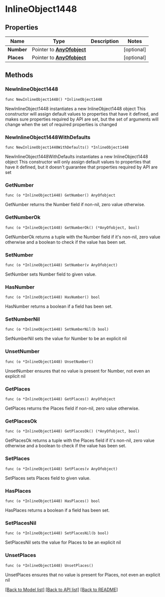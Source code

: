 # InlineObject1448

## Properties

Name | Type | Description | Notes
------------ | ------------- | ------------- | -------------
**Number** | Pointer to [**AnyOfobject**](anyOf&lt;object&gt;.md) |  | [optional] 
**Places** | Pointer to [**AnyOfobject**](anyOf&lt;object&gt;.md) |  | [optional] 

## Methods

### NewInlineObject1448

`func NewInlineObject1448() *InlineObject1448`

NewInlineObject1448 instantiates a new InlineObject1448 object
This constructor will assign default values to properties that have it defined,
and makes sure properties required by API are set, but the set of arguments
will change when the set of required properties is changed

### NewInlineObject1448WithDefaults

`func NewInlineObject1448WithDefaults() *InlineObject1448`

NewInlineObject1448WithDefaults instantiates a new InlineObject1448 object
This constructor will only assign default values to properties that have it defined,
but it doesn't guarantee that properties required by API are set

### GetNumber

`func (o *InlineObject1448) GetNumber() AnyOfobject`

GetNumber returns the Number field if non-nil, zero value otherwise.

### GetNumberOk

`func (o *InlineObject1448) GetNumberOk() (*AnyOfobject, bool)`

GetNumberOk returns a tuple with the Number field if it's non-nil, zero value otherwise
and a boolean to check if the value has been set.

### SetNumber

`func (o *InlineObject1448) SetNumber(v AnyOfobject)`

SetNumber sets Number field to given value.

### HasNumber

`func (o *InlineObject1448) HasNumber() bool`

HasNumber returns a boolean if a field has been set.

### SetNumberNil

`func (o *InlineObject1448) SetNumberNil(b bool)`

 SetNumberNil sets the value for Number to be an explicit nil

### UnsetNumber
`func (o *InlineObject1448) UnsetNumber()`

UnsetNumber ensures that no value is present for Number, not even an explicit nil
### GetPlaces

`func (o *InlineObject1448) GetPlaces() AnyOfobject`

GetPlaces returns the Places field if non-nil, zero value otherwise.

### GetPlacesOk

`func (o *InlineObject1448) GetPlacesOk() (*AnyOfobject, bool)`

GetPlacesOk returns a tuple with the Places field if it's non-nil, zero value otherwise
and a boolean to check if the value has been set.

### SetPlaces

`func (o *InlineObject1448) SetPlaces(v AnyOfobject)`

SetPlaces sets Places field to given value.

### HasPlaces

`func (o *InlineObject1448) HasPlaces() bool`

HasPlaces returns a boolean if a field has been set.

### SetPlacesNil

`func (o *InlineObject1448) SetPlacesNil(b bool)`

 SetPlacesNil sets the value for Places to be an explicit nil

### UnsetPlaces
`func (o *InlineObject1448) UnsetPlaces()`

UnsetPlaces ensures that no value is present for Places, not even an explicit nil

[[Back to Model list]](../README.md#documentation-for-models) [[Back to API list]](../README.md#documentation-for-api-endpoints) [[Back to README]](../README.md)


